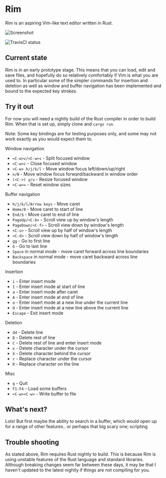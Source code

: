 # Rim
Rim is an aspiring Vim-like text editor written in Rust.

![Screenshot](screenshot.png)

![TravisCI status](https://travis-ci.org/thachmai/rim.svg?branch=github)

## Current state
Rim is in an early prototype stage. This means that you can load, edit and save files, and hopefully do so relatively comfortably if Vim is what you are used to. In particular some of the simpler commands for insertion and deletion as well as window and buffer navigation has been implemented and bound to the expected key strokes.

## Try it out

For now you will need a nightly build of the Rust compiler in order to build Rim. When that is set up, simply clone and `cargo run`.

Note: Some key bindings are for testing purposes only, and some may not work exactly as you would expect them to.

Window navigation
- `<C-w>v/<C-w>s` - Split focused window
- `<C-w>c` - Close focused window
- `<C-w> h/j/k/l` - Move window focus left/down/up/right
- `n/N` - Move window focus forward/backward in window order
- `(<C->) y/u` - Resize focused window
- `<C-w>=` - Reset window sizes

Buffer navigation
- `h/j/k/l/Arrow keys` - Move caret
- `Home/0` - Move caret to start of line
- `End/$` - Move caret to end of line
- `PageUp/<C-b>` - Scroll view up by window's length
- `PageDown/<C-f>` - Scroll view down by window's length
- `<C-u>` - Scroll view up by half of window's length
- `<C-d>` - Scroll view down by half of window's length
- `gg` - Go to first line
- `G` - Go to last line
- `Space` in normal mode - move caret forward across line boundaries
- `Backspace` in normal mode - move caret backward across line boundaries

Insertion
- `i` - Enter insert mode
- `I` - Enter insert mode at start of line
- `a` - Enter insert mode after caret
- `A` - Enter insert mode at end of line
- `o` - Enter insert mode at a new line under the current line
- `O` - Enter insert mode at a new line above the current line
- `Escape` - Exit insert mode

Deletion
- `dd` - Delete line
- `D` - Delete rest of line
- `C` - Delete rest of line and enter insert mode
- `x` - Delete character under the cursor
- `X` - Delete character behind the cursor
- `r` - Replace character under the cursor
- `R` - Replace character on the line

Misc
- `q` - Quit
- `F1-F4` - Load some buffers
- `<C-w><C-w>` - Write buffer to file

## What's next?
Lots! But first maybe the ability to search in a buffer, which would open up for a range of other features.. or perhaps that big scary one; scripting

## Trouble shooting
As stated above, Rim requires Rust nightly to build. This is because Rim is using unstable features of the Rust language and standard libraries. Although breaking changes seem far between these days, it may be that I haven't updated to the latest nightly if things are not compiling for you.
